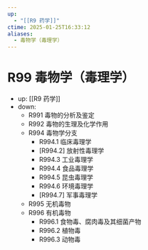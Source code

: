 ```yaml
---
up:
  - "[[R9 药学]]"
ctime: 2025-01-25T16:33:12
aliases:
  - 毒物学（毒理学）
---
```


# R99 毒物学（毒理学）

- up: [[R9 药学]]
- down:	
	- R991 毒物的分析及鉴定
	- R992 毒物的生理及化学作用
	- R994 毒物学分支
		- R994.1 临床毒理学
		- [R994.2] 放射性毒理学
		- R994.3 工业毒理学
		- R994.4 食品毒理学
		- R994.5 昆虫毒理学
		- R994.6 环境毒理学
		- [R994.7] 军事毒理学
	- R995 无机毒物
	- R996 有机毒物
		- R996.1 食物毒、腐肉毒及其细菌产物
		- R996.2 植物毒
		- R996.3 动物毒
	
